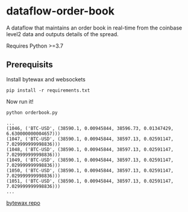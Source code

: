 # dataflow-order-book
A dataflow that maintains an order book in real-time from the coinbase level2 data and outputs details of the spread.

Requires Python >=3.7

## Prerequisits

Install bytewax and websockets

```
pip install -r requirements.txt
```

Now run it!
```
python orderbook.py
```

```
...
(1046, ('BTC-USD', (38590.1, 0.00945844, 38596.73, 0.01347429, 6.630000000004657)))
(1047, ('BTC-USD', (38590.1, 0.00945844, 38597.13, 0.02591147, 7.029999999998836)))
(1048, ('BTC-USD', (38590.1, 0.00945844, 38597.13, 0.02591147, 7.029999999998836)))
(1049, ('BTC-USD', (38590.1, 0.00945844, 38597.13, 0.02591147, 7.029999999998836)))
(1050, ('BTC-USD', (38590.1, 0.00945844, 38597.13, 0.02591147, 7.029999999998836)))
(1051, ('BTC-USD', (38590.1, 0.00945844, 38597.13, 0.02591147, 7.029999999998836)))
...
```

[bytewax repo](https://github.com/bytewax/bytewax)

